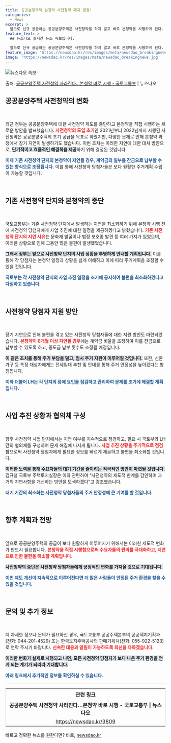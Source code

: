 ```yaml
---
title: 공공분양주택 본청약 사전청약 폐지 결정!
categories:
  - News
excerpt: >
  앞으로 신규 공급하는 공공분양주택은 사전청약을 하지 않고 바로 본청약을 시행하게 된다. 또 본청약 계약 체결…
feature_text: >
  ## 뉴스다오 실시간 뉴스 속보입니다.

  앞으로 신규 공급하는 공공분양주택은 사전청약을 하지 않고 바로 본청약을 시행하게 된다. 또 본청약 계약 체결…
feature_image: 'https://newsdao.kr/res/images/meta/newsdao_breakingnews.jpg'
image: 'https://newsdao.kr/res/images/meta/newsdao_breakingnews.jpg'
---
```


![뉴스다오 속보](https://newsdao.kr/res/images/meta/newsdao_breakingnews.jpg)

<p>출처: <a href="https://newsdao.kr/3809" rel="dofollow">공공분양주택 사전청약 사라진다…본청약 바로 시행 - 국토교통부</a> | 뉴스다오</p>

<h2 data-ke-size="size26">공공분양주택 사전청약의 변화</h2>

<p data-ke-size="size16">&nbsp;</p>

최근 정부는 공공분양주택에 대한 사전청약 제도를 중단하고 본청약을 직접 시행하는 새로운 방안을 발표했습니다. <b><span style="color: #ee2323;">사전청약의 도입 초기</span></b>인 2021년부터 2022년까지 시행된 사전청약은 공공분양주택의 조기 공급을 목표로 하였지만, 다양한 문제로 인해 본청약 과정에서 장기 지연이 발생하기도 했습니다. 이번 조치는 이러한 지연에 대한 대처 방안으로, <b><span style="background-color: #21538527;">단기적이고 효율적인 해결책을 제공</span></b>하기 위해 결정된 것입니다.

<b><span style="color: #1a5490;">이제 기존 사전청약 단지의 본청약이 지연될 경우, 계약금의 일부를 잔금으로 납부할 수 있는 방식으로 조정됩니다.</span></b> 이를 통해 사전청약 당첨자들은 보다 원활한 주거계획 수립이 가능할 것입니다.

<p data-ke-size="size16">&nbsp;</p>

<h2 data-ke-size="size26">기존 사전청약 단지와 본청약의 중단</h2>

<p data-ke-size="size16">&nbsp;</p>

국토교통부는 기존 사전청약 단지에서 발생하는 지연을 최소화하기 위해 본청약 시행 전에 사전청약 당첨자에게 사업 추진에 대한 일정을 제공하겠다고 밝혔습니다. <b><span style="color: #ee2323;">기존 사전청약 단지의 지연 사유</span></b>는 문화재 발굴이나 법정 보호종 발견 등 여러 가지가 있었으며, 이러한 상황으로 인해 그동안 많은 불편이 발생했었습니다. 

<b><span style="background-color: #21538527;">그래서 정부는 앞으로 사전청약 단지의 사업 상황을 투명하게 안내할 계획입니다.</span></b> 이를 통해 각 당첨자는 본청약 일정과 상황을 쉽게 이해하고 이에 따라 주거계획을 조정할 수 있을 것입니다. 

<b><span style="color: #1a5490;">국토부는 각 사전청약 단지의 사업 추진 일정을 조기에 공지하여 불편을 최소화하겠다고 다짐하고 있습니다.</span></b>

<p data-ke-size="size16">&nbsp;</p>

<h2 data-ke-size="size26">사전청약 당첨자 지원 방안</h2>

<p data-ke-size="size16">&nbsp;</p>

장기 지연으로 인해 불편을 겪고 있는 사전청약 당첨자들에 대한 지원 방안도 마련되었습니다. <b><span style="color: #ee2323;">본청약이 6개월 이상 지연될 경우</span></b>에는 계약금 비율을 조정하여 이를 잔금으로 납부할 수 있도록 하고, 중도금 납부 횟수도 조정될 예정입니다. 

<b><span style="background-color: #21538527;">이 같은 조치를 통해 주거 부담을 덜고, 임시 주거 지원이 이루어질 것입니다.</span></b> 또한, 신혼 가구 등 특정 대상자에게는 전세임대 추천 및 안내를 통해 주거 안정성을 높이겠다는 방침입니다.

<b><span style="color: #1a5490;">이와 더불어 LH는 각 단지의 장애 요인을 점검하고 관리하여 문제를 조기에 해결할 계획입니다.</span></b>

<p data-ke-size="size16">&nbsp;</p>

<h2 data-ke-size="size26">사업 추진 상황과 협의체 구성</h2>

<p data-ke-size="size16">&nbsp;</p>

향후 사전청약 사업 단지에서는 지연 여부를 지속적으로 점검하고, 필요 시 국토부와 LH 간의 협의체를 구성하여 문제 해결에 나서게 됩니다. <b><span style="color: #ee2323;">사업 추진 상황을 주기적으로 점검</span></b>함으로써 사전청약 당첨자에게 필요한 정보를 빠르게 제공하고 불편을 최소화할 것입니다.

<b><span style="background-color: #21538527;">이러한 노력을 통해 수요자들의 대기 기간을 줄이려는 적극적인 방안이 마련될 것입니다.</span></b> 김규철 국토부 주택토지실장은 이와 관련하여 “사전청약의 제도적 한계를 감안하여 과거의 지연사항을 개선하는 방안을 모색하겠다"고 강조했습니다. 

<b><span style="color: #1a5490;">대기 기간의 최소화는 사전청약 당첨자들의 주거 안정성에 큰 기여를 할 것입니다.</span></b>

<p data-ke-size="size16">&nbsp;</p>

<h2 data-ke-size="size26">향후 계획과 전망</h2>

<p data-ke-size="size16">&nbsp;</p>

앞으로 공공분양주택의 공급이 보다 원활하게 이루어지기 위해서는 이러한 제도적 변화가 반드시 필요합니다. <b><span style="color: #ee2323;">본청약을 직접 시행함으로써 수요자들의 편의를 극대화하고, 지연으로 인한 불편을 해소할 계획입니다.</span></b> 

<b><span style="background-color: #21538527;">사전청약의 중단은 사전청약 당첨자들에게 긍정적인 변화를 가져올 것으로 기대됩니다.</span></b> 

<b><span style="color: #1a5490;">이번 제도 개선이 지속적으로 이루어진다면 더 많은 사람들이 안정된 주거 환경을 찾을 수 있을 것입니다.</span></b>

<p data-ke-size="size16">&nbsp;</p>

<h2 data-ke-size="size26">문의 및 추가 정보</h2>

<p data-ke-size="size16">&nbsp;</p>

더 자세한 정보나 문의가 필요하신 경우, 국토교통부 공공주택본부의 공공택지기획과(전화: 044-201-4529) 또는 한국토지주택공사의 판매기획처(전화: 055-922-5123)로 연락 주시기 바랍니다. <b><span style="color: #ee2323;">신속한 대응과 알림이 가능하도록 최선을 다하겠습니다.</span></b>

<b><span style="background-color: #21538527;">이러한 변화가 실제로 시행되고 나면, 모든 사전청약 당첨자가 보다 나은 주거 환경을 얻게 되는 계기가 되리라 기대합니다.</span></b>

<b><span style="color: #1a5490;">아래 링크에서 추가적인 정보를 확인하실 수 있습니다.</span></b>
<hr />
<table style="width: 100%; border: solid 1px #ddd;">
    <tr>
        <td style="text-align: center; height: 36px;"><b>관련 링크</b></td>
    </tr>
    <tr>
        <td style="text-align: center; height: 17px;"><b>공공분양주택 사전청약 사라진다…본청약 바로 시행 - 국토교통부 | 뉴스다오</b></td>
    </tr>
    <tr>
        <td style="text-align: center; height: 17px;"><a href="https://newsdao.kr/3809" target="_blank">https://newsdao.kr/3809</a></td>
    </tr>
</table> 

빠르고 정확한 뉴스를 원한다면? 바로, <a href="https://newsdao.kr" rel="dofollow">newsdao.kr</a>


